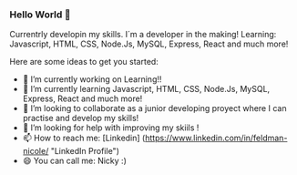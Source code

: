 ### Hello World 👋

Currentrly developin my skills. I´m a developer in the making! Learning: Javascript, HTML, CSS, Node.Js, MySQL, Express, React and much more!

Here are some ideas to get you started:

- 🔭 I’m currently working on Learning!!
- 🌱 I’m currently learning Javascript, HTML, CSS, Node.Js, MySQL, Express, React and much more!
- 👯 I’m looking to collaborate as a junior developing proyect where I can practise and develop my skills!
- 🤔 I’m looking for help with improving my skiils ! 
- 📫 How to reach me: [Linkedin] (https://www.linkedin.com/in/feldman-nicole/ "LinkedIn Profile")
- 😄 You can call me: Nicky :) 

